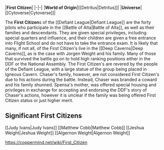 |**First Citizen**|
|-|-|
|**World of Origin**|[[Detritus\|Detritus]]|
|**Universe**|[[Cytoverse\|Cytoverse]]|

The **First Citizen**s of the [[Defiant League\|Defiant League]] are the forty pilots who participate in the [[Battle of Alta\|Battle of Alta]], as well as their families and descendants. They are given special privileges, including special quarters and influence, and their children are given a free entrance into Flight School and do not have to take the entrance exam.
It is likely that many, if not all, of the First Citizen's live in the [[Deep Caverns\|Deep Caverns]], as is the case with Jorgen Weight and his family. Many of those that survived the battle go on to hold high ranking positions either in the DDF or the National Assembly.
The First Citizen's are revered by the people of the Defiant League, with a large statue of the group being placed in Igneous Cavern.
Chaser's family, however, are not considered First Citizen's due to his actions during the battle. Instead, Chaser was branded a coward and his family shunned. Spensa's mother, was offered special housing and privileges in exchange for accepting and endorsing the DDF's story of Chaser's actions, however it is unclear if the family was being offered First Citizen status or just higher merit.

## Significant First Citizens
[[Judy Ivans\|Judy Ivans]]
[[Matthew Cobb\|Matthew Cobb]]
[[Jeshua Weight\|Jeshua Weight]]
[[Algernon Weight\|Algernon Weight]]


https://coppermind.net/wiki/First_Citizen